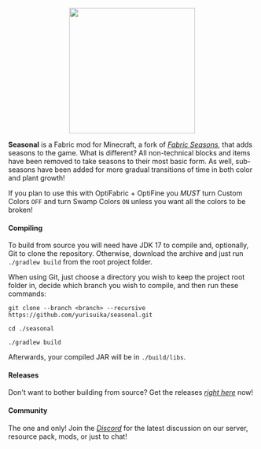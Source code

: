 <p align="center"><img src="https://github.com/yurisuika/Seasonal/blob/Fabric-1.18.2/src/main/resources/assets/seasonal/icon.png?raw=true" width="256" height="256"></p>

**Seasonal** is a Fabric mod for Minecraft, a fork of *[Fabric Seasons](https://github.com/lucaargolo/fabric-seasons)*, that adds seasons to the game. What is different? All non-technical blocks and items have been removed to take seasons to their most basic form. As well, sub-seasons have been added for more gradual transitions of time in both color and plant growth!

If you plan to use this with OptiFabric + OptiFine you *MUST* turn Custom Colors `OFF` and turn Swamp Colors `ON` unless you want all the colors to be broken!

#### Compiling

To build from source you will need have JDK 17 to compile and, optionally, Git to clone the repository. Otherwise, download the archive and just run `./gradlew build` from the root project folder.

When using Git, just choose a directory you wish to keep the project root folder in, decide which branch you wish to compile, and then run these commands:

```shell script
git clone --branch <branch> --recursive https://github.com/yurisuika/seasonal.git

cd ./seasonal

./gradlew build
```

Afterwards, your compiled JAR will be in `./build/libs`.

#### Releases

Don't want to bother building from source? Get the releases *[right here](https://github.com/yurisuika/Seasonal/releases)* now!

#### Community

The one and only! Join the *[Discord](https://discord.gg/0zdNEkQle7Qg9C1H)* for the latest discussion on our server, resource pack, mods, or just to chat!
